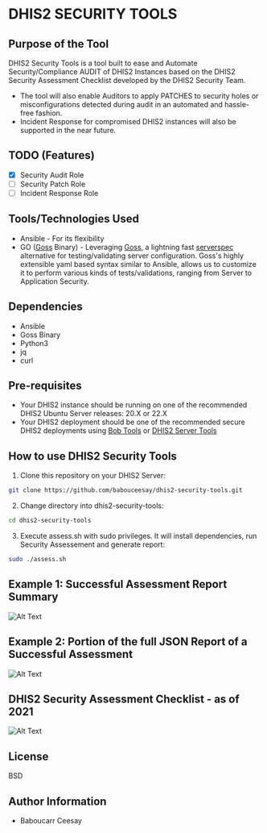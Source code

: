 # DHIS2 SECURITY TOOLS

## Purpose of the Tool

DHIS2 Security Tools is a tool built to ease and Automate Security/Compliance AUDIT of DHIS2 Instances based on the DHIS2 Security Assessment Checklist developed by the DHIS2 Security Team.

- The tool will also enable Auditors to apply PATCHES to security holes or misconfigurations detected during audit in an automated and hassle-free fashion.
- Incident Response for compromised DHIS2 instances will also be supported in the near future.

## TODO (Features)

- [x] Security Audit Role
- [ ] Security Patch Role
- [ ] Incident Response Role

## Tools/Technologies Used

- Ansible - For its flexibility
- GO ([Goss](https://github.com/goss-org/goss/) Binary) - Leveraging [Goss](https://github.com/goss-org/goss/), a lightning fast [serverspec](http://serverspec.org/) alternative for testing/validating server configuration. Goss's highly extensible yaml based syntax similar to Ansible, allows us to customize it to perform various kinds of tests/validations, ranging from Server to Application Security.

## Dependencies

- Ansible
- Goss Binary
- Python3
- jq
- curl

## Pre-requisites

- Your DHIS2 instance should be running on one of the recommended DHIS2 Ubuntu Server releases: 20.X or 22.X
- Your DHIS2 deployment should be one of the recommended secure DHIS2 deployments using [Bob Tools](https://github.com/bobjolliffe/dhis2-tools-ng) or [DHIS2 Server Tools](https://github.com/dhis2/dhis2-server-tools)

## How to use DHIS2 Security Tools

1. Clone this repository on your DHIS2 Server:

```sh
git clone https://github.com/babouceesay/dhis2-security-tools.git
```

2. Change directory into dhis2-security-tools:

```sh
cd dhis2-security-tools
```

3. Execute assess.sh with sudo privileges. It will install dependencies, run Security Assessement and generate report:

```sh
sudo ./assess.sh
```

## Example 1: Successful Assessment Report Summary

![Alt Text](https://github.com/babouceesay/dhis2-security-tools/blob/main/images/success_summary.png)

## Example 2: Portion of the full JSON Report of a Successful Assessment

![Alt Text](https://github.com/babouceesay/dhis2-security-tools/blob/main/images/success_full_report.png)

## DHIS2 Security Assessment Checklist - as of 2021

![Alt Text](https://github.com/babouceesay/dhis2-security-tools/blob/main/images/DHIS2-SA-2021.png)

## License

BSD

## Author Information

- Baboucarr Ceesay
